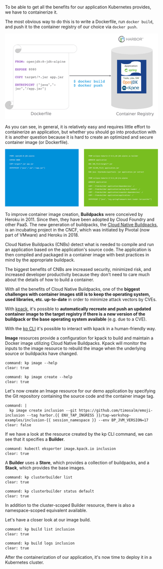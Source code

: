 To be able to get all the benefits for our application Kubernetes provides, we have to containerize it.

The most obvious way to do this is to write a Dockerfile, run `docker build`, and push it to the container registry of our choice via `docker push`.

![](../images/dockerfile.png)

As you can see, in general, it is relatively easy and requires little effort to containerize an application, but whether you should go into production with it is another question because it is hard to create an optimized and secure container image (or Dockerfile).

![](../images/simple-vs-optimized-dockerfile.png)

To improve container image creation, **Buildpacks** were conceived by Heroku in 2011. Since then, they have been adopted by Cloud Foundry and other PaaS.
The new generation of buildpacks, the [Cloud Native Buildpacks](https://buildpacks.io), is an incubating project in the CNCF, which was initiated by Pivotal (now part of VMware) and Heroku in 2018.

Cloud Native Buildpacks (CNBs) detect what is needed to compile and run an application based on the application's source code. 
The application is then compiled and packaged in a container image with best practices in mind by the appropriate buildpack.

The biggest benefits of CNBs are increased security, minimized risk, and increased developer productivity because they don't need to care much about the details of how to build a container.

With all the benefits of Cloud Native Buildpacks, one of the **biggest challenges with container images still is to keep the operating system, used libraries, etc. up-to-date** in order to minimize attack vectors by CVEs.

With [kpack](https://github.com/buildpacks-community/kpack), it's possible to **automatically recreate and push an updated container image to the target registry if there is a new version of the buildpack or the base operating system available** (e.g. due to a CVE).

With the [kp CLI](https://github.com/buildpacks-community/kpack-cli) it's possible to interact with kpack in a human-friendly way. 

**Image** resources provide a configuration for kpack to build and maintain a Docker image utilizing Cloud Native Buildpacks.
Kpack will monitor the inputs to the image resource to rebuild the image when the underlying source or buildpacks have changed.
```terminal:execute
command: kp image --help
clear: true
```
```terminal:execute
command: kp image create --help
clear: true
```

Let's now create an Image resource for our demo application by specifying the Git repository containing the source code and the container image tag.
```terminal:execute
command: |
  kp image create inclusion --git https://github.com/timosalm/emoji-inclusion --tag harbor.{{ ENV_TAP_INGRESS }}/tap-workshop-examples/inclusion-{{ session_namespace }} --env BP_JVM_VERSION=17
clear: false
```

If we have a look at the resource created by the kp CLI command, we can see that it specifies a **Builder**.
```terminal:execute
command: kubectl eksporter image.kpack.io inclusion
clear: true
```
A **Builder** uses a **Store**, which provides a collection of buildpacks, and a **Stack**, which provides the base images.
```terminal:execute
command: kp clusterbuilder list
clear: true
```
```terminal:execute
command: kp clusterbuilder status default
clear: true
```
In addition to the cluster-scoped Builder resource, there is also a namespace-scoped equivalent available.

Let's have a closer look at our image build.
```terminal:execute
command: kp build list inclusion
clear: true
```
```terminal:execute
command: kp build logs inclusion
clear: true
```

After the containerization of our application, it's now time to deploy it in a Kubernetes cluster.